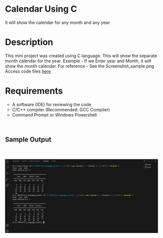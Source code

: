 <h1>Calendar Using C</h1>

It will show the calendar for any month and any year.

<h1>Description</h1>

This mini project was created using C language. This  will show the separate month calendar for the year.
Example - If we Enter year and Month, it will show the month calendar.
For reference - See the Screenshot_sample.png<br>
Access code files <a href="https://github.com/mariyaviswa/Calendar_Using_C_language/blob/main/C_language_project/Calendar.c">here</a>

<h1>Requirements</h1>

<ul style="list-style-type: circle;">
  <li>A software (IDE) for reviewing the code</li>
  <li>C/C++ compiler (Recommended: GCC Compiler)</li>
  <li>Command Prompt or Windows Powershell</li>
</ul>
<br>
<h2>Sample Output</h2>
<br>
<br>
<img src="https://github.com/mariyaviswa/Calendar_Using_C_language/blob/main/C_language_project/Screenshot_sample.png">
